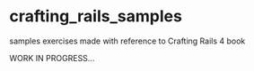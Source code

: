 # crafting_rails_samples
samples exercises made with reference to Crafting Rails 4 book

WORK IN PROGRESS...
